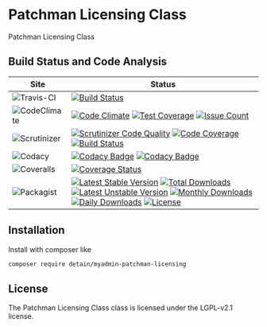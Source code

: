 # Patchman Licensing Class

Patchman Licensing Class

## Build Status and Code Analysis

Site          | Status
--------------|---------------------------
![Travis-CI](http://i.is.cc/storage/GYd75qN.png "Travis-CI")     | [![Build Status](https://travis-ci.org/detain/myadmin-patchman-licensing.svg?branch=master)](https://travis-ci.org/detain/myadmin-patchman-licensing)
![CodeClimate](http://i.is.cc/storage/GYlageh.png "CodeClimate")  | [![Code Climate](https://codeclimate.com/github/detain/myadmin-patchman-licensing/badges/gpa.svg)](https://codeclimate.com/github/detain/myadmin-patchman-licensing) [![Test Coverage](https://codeclimate.com/github/detain/myadmin-patchman-licensing/badges/coverage.svg)](https://codeclimate.com/github/detain/myadmin-patchman-licensing/coverage) [![Issue Count](https://codeclimate.com/github/detain/myadmin-patchman-licensing/badges/issue_count.svg)](https://codeclimate.com/github/detain/myadmin-patchman-licensing)
![Scrutinizer](http://i.is.cc/storage/GYeUnux.png "Scrutinizer")   | [![Scrutinizer Code Quality](https://scrutinizer-ci.com/g/myadmin-plugins/patchman-licensing/badges/quality-score.png?b=master)](https://scrutinizer-ci.com/g/myadmin-plugins/patchman-licensing/?branch=master) [![Code Coverage](https://scrutinizer-ci.com/g/myadmin-plugins/patchman-licensing/badges/coverage.png?b=master)](https://scrutinizer-ci.com/g/myadmin-plugins/patchman-licensing/?branch=master) [![Build Status](https://scrutinizer-ci.com/g/myadmin-plugins/patchman-licensing/badges/build.png?b=master)](https://scrutinizer-ci.com/g/myadmin-plugins/patchman-licensing/build-status/master)
![Codacy](http://i.is.cc/storage/GYi66Cx.png "Codacy")        | [![Codacy Badge](https://api.codacy.com/project/badge/Grade/226251fc068f4fd5b4b4ef9a40011d06)](https://www.codacy.com/app/detain/myadmin-patchman-licensing) [![Codacy Badge](https://api.codacy.com/project/badge/Coverage/25fa74eb74c947bf969602fcfe87e349)](https://www.codacy.com/app/detain/myadmin-patchman-licensing?utm_source=github.com&utm_medium=referral&utm_content=detain/myadmin-patchman-licensing&utm_campaign=Badge_Coverage)
![Coveralls](http://i.is.cc/storage/GYjNSim.png "Coveralls")    | [![Coverage Status](https://coveralls.io/repos/github/detain/db_abstraction/badge.svg?branch=master)](https://coveralls.io/github/detain/myadmin-patchman-licensing?branch=master)
![Packagist](http://i.is.cc/storage/GYacBEX.png "Packagist")     | [![Latest Stable Version](https://poser.pugx.org/detain/myadmin-patchman-licensing/version)](https://packagist.org/packages/detain/myadmin-patchman-licensing) [![Total Downloads](https://poser.pugx.org/detain/myadmin-patchman-licensing/downloads)](https://packagist.org/packages/detain/myadmin-patchman-licensing) [![Latest Unstable Version](https://poser.pugx.org/detain/myadmin-patchman-licensing/v/unstable)](//packagist.org/packages/detain/myadmin-patchman-licensing) [![Monthly Downloads](https://poser.pugx.org/detain/myadmin-patchman-licensing/d/monthly)](https://packagist.org/packages/detain/myadmin-patchman-licensing) [![Daily Downloads](https://poser.pugx.org/detain/myadmin-patchman-licensing/d/daily)](https://packagist.org/packages/detain/myadmin-patchman-licensing) [![License](https://poser.pugx.org/detain/myadmin-patchman-licensing/license)](https://packagist.org/packages/detain/myadmin-patchman-licensing)


## Installation

Install with composer like

```sh
composer require detain/myadmin-patchman-licensing
```

## License

The Patchman Licensing Class class is licensed under the LGPL-v2.1 license.

